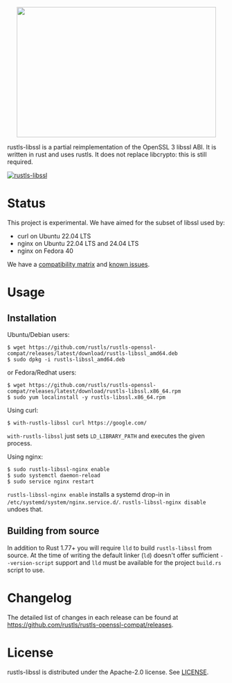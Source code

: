 <p align="center">
  <img width="460" height="300" src="https://raw.githubusercontent.com/rustls/rustls/main/admin/rustls-logo-web.png">
</p>

rustls-libssl is a partial reimplementation of the OpenSSL 3 libssl ABI.
It is written in rust and uses rustls.  It does not replace libcrypto:
this is still required.

[![rustls-libssl](https://github.com/rustls/rustls-openssl-compat/actions/workflows/libssl.yaml/badge.svg)](https://github.com/rustls/rustls-openssl-compat/actions/workflows/libssl.yaml)

# Status

This project is experimental.  We have aimed for the subset of libssl
used by:

- curl on Ubuntu 22.04 LTS
- nginx on Ubuntu 22.04 LTS and 24.04 LTS
- nginx on Fedora 40

We have a [compatibility matrix](MATRIX.md) and
[known issues](https://github.com/rustls/rustls-openssl-compat/issues).

# Usage

## Installation
Ubuntu/Debian users:

```shell
$ wget https://github.com/rustls/rustls-openssl-compat/releases/latest/download/rustls-libssl_amd64.deb
$ sudo dpkg -i rustls-libssl_amd64.deb
```

or Fedora/Redhat users:

```shell
$ wget https://github.com/rustls/rustls-openssl-compat/releases/latest/download/rustls-libssl.x86_64.rpm
$ sudo yum localinstall -y rustls-libssl.x86_64.rpm
```

Using curl:

```shell
$ with-rustls-libssl curl https://google.com/
```

`with-rustls-libssl` just sets `LD_LIBRARY_PATH` and executes the given process.

Using nginx:

```shell
$ sudo rustls-libssl-nginx enable
$ sudo systemctl daemon-reload
$ sudo service nginx restart
```

`rustls-libssl-nginx enable` installs a systemd drop-in in `/etc/systemd/system/nginx.service.d/`.
`rustls-libssl-nginx disable` undoes that.

## Building from source

In addition to Rust 1.77+ you will require `lld` to build `rustls-libssl` from
source. At the time of writing the default linker (`ld`) doesn't offer
sufficient `--version-script` support and `lld` must be available for the
project `build.rs` script to use.

# Changelog
The detailed list of changes in each release can be found at
https://github.com/rustls/rustls-openssl-compat/releases.

# License
rustls-libssl is distributed under the Apache-2.0 license. See [LICENSE](LICENSE).
